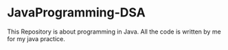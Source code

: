 # JavaProgramming-DSA
This Repository is about programming in Java. All the code is written by me for my java practice.
